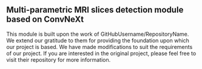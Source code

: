 ## Multi-parametric MRI slices detection module based on ConvNeXt

This module is built upon the work of GitHubUsername/RepositoryName. We extend our gratitude to them for providing the foundation upon which our project is based. We have made modifications to suit the requirements of our project. If you are interested in the original project, please feel free to visit their repository for more information.